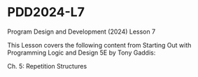 # PDD2024-L7
Program Design and Development (2024) Lesson 7

This Lesson covers the following content from Starting Out with Programming Logic and Design 5E by Tony Gaddis:

Ch. 5: Repetition Structures
